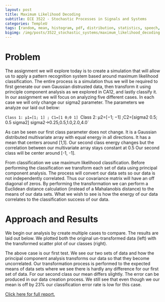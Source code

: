 ```yaml
---
layout: post
title: Maximum Likelihood Decoding
subtitle: ECE 3522 - Stochastic Processes in Signals and Systems
categories: TempleU
tags: [random, mean, histogram, pdf, distribution, statistics, speech, software, matlab, programming]
bigimg: /img/posts/3522_stochastic_systems/maximum_likelihood_decoding.png
---
```


# Problem
The assignment we will explore today is to create a simulation that will allow
us to apply a pattern recognition system based around maximum likelihood
classification. The entire process is a simulation thus we will be required to
first generate our own Gaussian distrusted data, then transform it using
principle component analysis as we explored in CA12, and lastly classify it. In
our assignment we will focus on analyzing five different cases. In each case we
will only change our sigma2 parameter. The parameters we analyze our laid out
below:

`Class 1: μ1=[1; 1] ; C1=[1 0;0 1]
`Class 2: μ2=[−1; −1] ;C2=[sigma2 0.5; 0.5 sigma2] sigma2→0.25,0.5,1.0,2.0,4.0`

As can be seen our first class parameter does not change. It is a Gaussian
distributed multivariate array with equal energy in all directions. It has a
mean that centers around [1,1]. Our second class energy changes but the
correlation between our multivariate array stays constant at 0.5 Our second
class will be center around [-1, -1].

From classification we use maximum likelihood classification. Before performing
the classification we transform each set of data using principal component
analysis. The process will convert our data sets so our data is not
independently correlated. Thus our covariance matrix will have an off diagonal
of zeros. By performing the transformation we can perform a Euclidean distance
calculation (instead of a Mahalanobis distance) to the means of our data sets.
What we wish to see is how the energy of our data correlates to the
classification success of our data.

# Approach and Results
We begin our analysis by create multiple cases to compare. The results are laid
out below. We plotted both the original un-transformed data (left) with the
transformed scatter plot of our classes (right).

The above case is our first test. We see our two sets of data and how the
principal component analysis transforms our data so that they become
uncorrelated. Our transformation process is performed to the expected means of
data sets where we see there is hardly any difference for our first set of
data. For our second class our mean differs slightly. The error can be produced
in our data creation process. We still see that even though we our mean is off
by 23% our classification error rate is low for this case.

[Click here for full report.](
http://files.tdevin.com/blog/20150426_trejo_devin_ca13.pdf)
